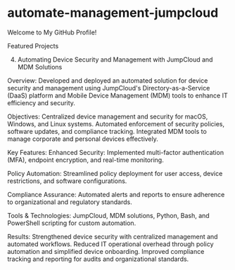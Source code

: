 # automate-management-jumpcloud
Welcome to My GitHub Profile!

Featured Projects

4. Automating Device Security and Management with JumpCloud and MDM Solutions

Overview: Developed and deployed an automated solution for device security and management using JumpCloud's Directory-as-a-Service (DaaS) platform and Mobile Device Management (MDM) tools to enhance IT efficiency and security.

Objectives:
Centralized device management and security for macOS, Windows, and Linux systems.
Automated enforcement of security policies, software updates, and compliance tracking.
Integrated MDM tools to manage corporate and personal devices effectively.

Key Features:
Enhanced Security: Implemented multi-factor authentication (MFA), endpoint encryption, and real-time monitoring.

Policy Automation: Streamlined policy deployment for user access, device restrictions, and software configurations.

Compliance Assurance: Automated alerts and reports to ensure adherence to organizational and regulatory standards.

Tools & Technologies: JumpCloud, MDM solutions, Python, Bash, and PowerShell scripting for custom automation.

Results:
Strengthened device security with centralized management and automated workflows.
Reduced IT operational overhead through policy automation and simplified device onboarding.
Improved compliance tracking and reporting for audits and organizational standards.
